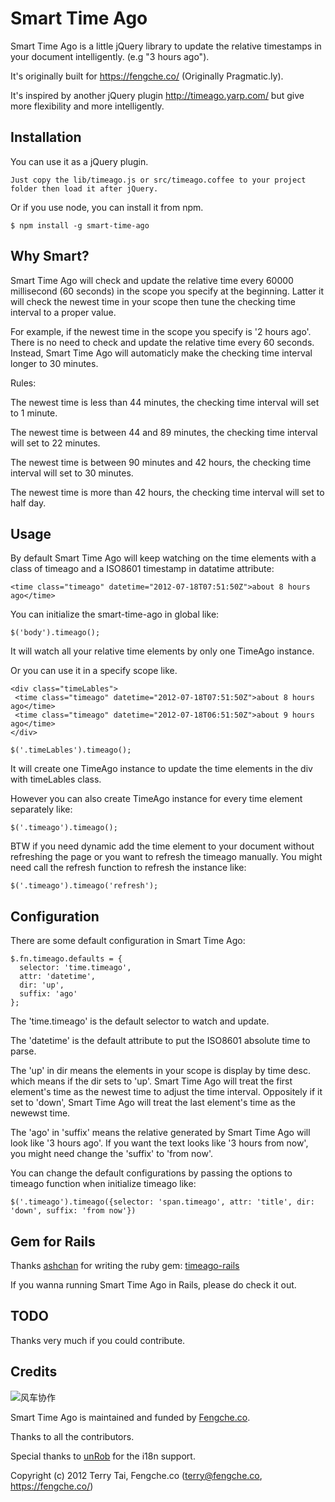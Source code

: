 Smart Time Ago
======================

Smart Time Ago is a little jQuery library to update the relative timestamps in your document intelligently. (e.g "3 hours ago").

It's originally built for https://fengche.co/ (Originally Pragmatic.ly).

It's inspired by another jQuery plugin http://timeago.yarp.com/ but give more flexibility and more intelligently.

Installation
------------

You can use it as a jQuery plugin. 

    Just copy the lib/timeago.js or src/timeago.coffee to your project folder then load it after jQuery.

Or if you use node, you can install it from npm.
  
    $ npm install -g smart-time-ago

Why Smart?
-------------

Smart Time Ago will check and update the relative time every 60000 millisecond (60 seconds) in the scope you specify at the beginning. Latter it will check the newest time in your scope then tune the checking time interval to a proper value. 

For example, if the newest time in the scope you specify is '2 hours ago'. There is no need to check and update the relative time every 60 seconds. Instead, Smart Time Ago will automaticly make the checking time interval longer to 30 minutes.

Rules:
  
  The newest time is less than 44 minutes, the checking time interval will set to 1 minute.

  The newest time is between 44 and 89 minutes, the checking time interval will set to 22 minutes.

  The newest time is between 90 minutes and 42 hours, the checking time interval will set to 30 minutes.

  The newest time is more than 42 hours, the checking time interval will set to half day.

Usage
------------

By default Smart Time Ago will keep watching on the time elements with a class of timeago and a ISO8601 timestamp in datatime attribute:

    <time class="timeago" datetime="2012-07-18T07:51:50Z">about 8 hours ago</time>
    
You can initialize the smart-time-ago in global like:

    $('body').timeago();
    
It will watch all your relative time elements by only one TimeAgo instance.

Or you can use it in a specify scope like.
   
    <div class="timeLables">
     <time class="timeago" datetime="2012-07-18T07:51:50Z">about 8 hours ago</time>
     <time class="timeago" datetime="2012-07-18T06:51:50Z">about 9 hours ago</time>
    </div>
    
    $('.timeLables').timeago();
 
It will create one TimeAgo instance to update the time elements in the div with timeLables class.

However you can also create TimeAgo instance for every time element separately like:

    $('.timeago').timeago();

BTW if you need dynamic add the time element to your document without refreshing the page or you want to refresh the timeago manually. You might need call the refresh function to refresh the instance like:

    $('.timeago').timeago('refresh');

    
Configuration
--------------

There are some default configuration in Smart Time Ago:

    $.fn.timeago.defaults = {
      selector: 'time.timeago',
      attr: 'datetime',
      dir: 'up',
      suffix: 'ago'
    };
    
The 'time.timeago' is the default selector to watch and update.

The 'datetime' is the default attribute to put the ISO8601 absolute time to parse.

The 'up' in dir means the elements in your scope is display by time desc. which means if the dir sets to 'up'. Smart Time Ago will treat the first element's time as the newest time to adjust the time interval. Oppositely if it set to 'down', Smart Time Ago will treat the last element's time as the newewst time.


The 'ago' in 'suffix' means the relative generated by Smart Time Ago will look like '3 hours ago'.
If you want the text looks like '3 hours from now', you might need change the 'suffix' to 'from now'.

You can change the default configurations by passing the options to
timeago function when initialize timeago like:

    $('.timeago').timeago({selector: 'span.timeago', attr: 'title', dir: 'down', suffix: 'from now'})


Gem for Rails
-------------
Thanks [ashchan](https://github.com/ashchan) for writing the ruby gem:
[timeago-rails](https://github.com/ashchan/timeago-rails)

If you wanna running Smart Time Ago in Rails, please do check it out. 

TODO
-----

Thanks very much if you could contribute.


Credits
-------

![风车协作](https://fengche.co/assets/logo-with-name.png)

Smart Time Ago is maintained and funded by [Fengche.co](https://fengche.co/ "Fengche.co").

Thanks to all the contributors.

Special thanks to [unRob](https://github.com/unRob) for the i18n support.

Copyright (c) 2012 Terry Tai, Fengche.co (terry@fengche.co, https://fengche.co/)
